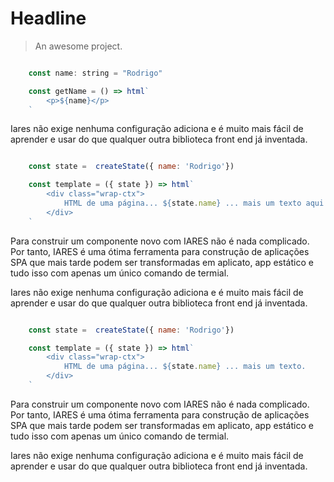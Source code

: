 # Headline

> An awesome project.


```js

    const name: string = "Rodrigo"

    const getName = () => html`
        <p>${name}</p>
    `

```

Iares não exige nenhuma configuração adiciona e é muito mais fácil de aprender e usar do que qualquer outra biblioteca front end já inventada.


```js

    const state =  createState({ name: 'Rodrigo'})

    const template = ({ state }) => html`
        <div class="wrap-ctx">
            HTML de uma página... ${state.name} ... mais um texto aqui também.
        </div>
    `

```

Para construir um componente novo com IARES não é nada complicado. Por tanto, IARES é uma ótima ferramenta para construção de aplicações SPA que mais tarde podem ser transformadas em aplicato, app estático e tudo isso com apenas um único comando de termial.

Iares não exige nenhuma configuração adiciona e é muito mais fácil de aprender e usar do que qualquer outra biblioteca front end já inventada.


```js

    const state =  createState({ name: 'Rodrigo'})

    const template = ({ state }) => html`
        <div class="wrap-ctx">
            HTML de uma página... ${state.name} ... mais um texto.
        </div>
    `

```

Para construir um componente novo com IARES não é nada complicado. Por tanto, IARES é uma ótima ferramenta para construção de aplicações SPA que mais tarde podem ser transformadas em aplicato, app estático e tudo isso com apenas um único comando de termial.

Iares não exige nenhuma configuração adiciona e é muito mais fácil de aprender e usar do que qualquer outra biblioteca front end já inventada.